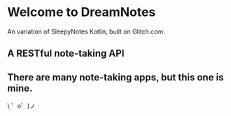 Welcome to DreamNotes
=================

An variation of SleepyNotes Kotlin, built on Glitch.com.



A RESTful note-taking API
------------

There are many note-taking apps, but this one is mine.
-------------------

\ ゜o゜)ノ
